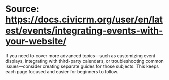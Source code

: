 # Source: https://docs.civicrm.org/user/en/latest/events/integrating-events-with-your-website/

If you need to cover more advanced topics—such as customizing event displays, integrating with third-party calendars, or troubleshooting common issues—consider creating separate guides for those subjects. This keeps each page focused and easier for beginners to follow.
